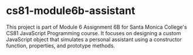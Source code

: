 # cs81-module6b-assistant
This project is part of Module 6 Assignment 6B for Santa Monica College's CS81 JavaScript Programming course. It focuses on designing a custom JavaScript object that simulates a personal assistant using a constructor function, properties, and prototype methods.
